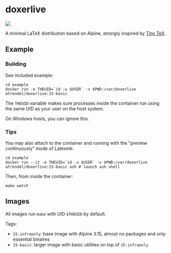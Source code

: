 # doxerlive

[![](https://images.microbadger.com/badges/image/atrendel/doxerlive.svg)](https://microbadger.com/images/atrendel/doxerlive "Get your own image badge on microbadger.com")

A minimal LaTeX distribution based on Alpine, strongly inspired by [Tiny TeX](https://yihui.name/tinytex/faq/). 

## Example

### Building

See included example:

```
cd example
docker run -e THEUID=`id -u $USER` -v $PWD:/var/doxerlive atrendel/doxerlive:15-basic
```

The `THEUID` variable makes sure processes inside the container run using the same UID as your user on the host system.

On Windows hosts, you can ignore this.

### Tips

You may also attach to the container and running with the "preview continuously" mode of Latexmk:

```
cd example
docker run --it -e THEUID=`id -u $USER` -v $PWD:/var/doxerlive atrendel/doxerlive:15-basic ash # launch ash shell
```

Then, from inside the container:

```
make watch
```

## Images

All images run `make` with UID `$THEUID` by default.

Tags:
- `15-infraonly`: base image with Alpine 3.15, almost no packages and only essential binaires
- `15-basic`: larger image with basic utilities on top of `15-infraonly`


